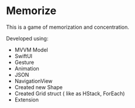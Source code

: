 # Memorize
This is a game of memorization and concentration.

Developed using:

- MVVM Model
- SwiftUI
- Gesture
- Animation
- JSON
- NavigationView
- Created new Shape
- Created Grid struct ( like as HStack, ForEach)
- Extension
